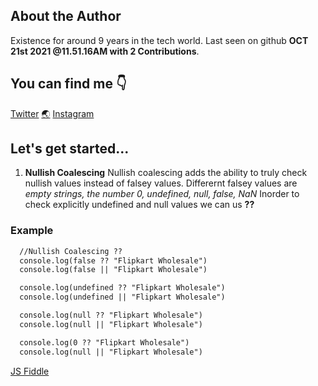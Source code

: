 ## About the Author

Existence for around 9 years in the tech world. Last seen on github **OCT 21st 2021 @11.51.16AM with 2 Contributions**.


## You can find me :point_down:

[Twitter](https://twitter.com/godfernThirteen)  [:earth_asia:](http://godfreyfernandes.com/)  [Instagram](https://www.instagram.com/godfern13/)


## Let's get started...

1. **Nullish Coalescing**
  Nullish coalescing adds the ability to truly check nullish values instead of falsey values.
  Differernt falsey values are _empty strings, the number 0, undefined, null, false, NaN_
  Inorder to check explicitly undefined and null values we can us **??**
  
 ### Example
 
  ```markdown
    //Nullish Coalescing ??
    console.log(false ?? "Flipkart Wholesale")
    console.log(false || "Flipkart Wholesale")

    console.log(undefined ?? "Flipkart Wholesale")
    console.log(undefined || "Flipkart Wholesale")

    console.log(null ?? "Flipkart Wholesale")
    console.log(null || "Flipkart Wholesale")

    console.log(0 ?? "Flipkart Wholesale")
    console.log(null || "Flipkart Wholesale") 
  ```
  
 [JS Fiddle](https://twitter.com/godfernThirteen) 
 
